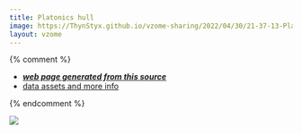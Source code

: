 ```yaml
---
title: Platonics hull
image: https://ThynStyx.github.io/vzome-sharing/2022/04/30/21-37-13-Platonics-hull/Platonics-hull.png
layout: vzome
---
```


{% comment %}
 - [***web page generated from this source***][post]
 - [data assets and more info][github]

[post]: <https://ThynStyx.github.io/vzome-sharing/2022/04/30/Platonics-hull-21-37-13.html>
[github]: <https://github.com/ThynStyx/vzome-sharing/tree/main/2022/04/30/21-37-13-Platonics-hull/>
{% endcomment %}

<vzome-viewer style="width: 100%; height: 65vh;"
       src="https://ThynStyx.github.io/vzome-sharing/2022/04/30/21-37-13-Platonics-hull/Platonics-hull.vZome" >
  <img src="https://ThynStyx.github.io/vzome-sharing/2022/04/30/21-37-13-Platonics-hull/Platonics-hull.png" />
</vzome-viewer>